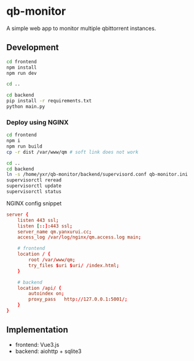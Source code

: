 # qb-monitor

A simple web app to monitor multiple qbittorrent instances.

## Development
```sh
cd frontend
npm install
npm run dev

cd ..

cd backend
pip install -r requirements.txt
python main.py
```

### Deploy using NGINX
```sh
cd frontend
npm i
npm run build
cp -r dist /var/www/qm # soft link does not work

cd ..
cd backend
ln -s /home/yxr/qb-monitor/backend/supervisord.conf qb-monitor.ini
supervisorctl reread
supervisorctl update
supervisorctl status
```

NGINX config snippet
```conf
server {
    listen 443 ssl;
    listen [::]:443 ssl;
    server_name qm.yanxurui.cc;
    access_log /var/log/nginx/qm.access.log main;

    # frontend
    location / {
        root /var/www/qm;
        try_files $uri $uri/ /index.html;
    }

    # backend
    location /api/ {
        autoindex on;
        proxy_pass   http://127.0.0.1:5001/;
    }
}
```

## Implementation
* frontend: Vue3.js
* backend: aiohttp + sqlite3
